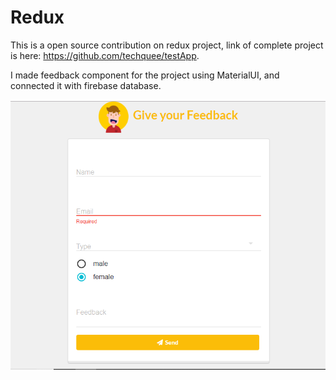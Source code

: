 # Redux

This is a open source contribution on redux project, link of complete project is here: https://github.com/techquee/testApp.

I made feedback component for the project using MaterialUI, and connected it with firebase database. 


![Image](https://raw.githubusercontent.com/techquee/Redux/master/image.png)



